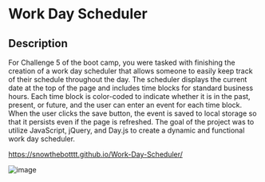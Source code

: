 # Work Day Scheduler

## Description

For Challenge 5 of the boot camp, you were tasked with finishing the creation of a work day scheduler that allows someone to easily keep track of their schedule throughout the day. The scheduler displays the current date at the top of the page and includes time blocks for standard business hours. Each time block is color-coded to indicate whether it is in the past, present, or future, and the user can enter an event for each time block. When the user clicks the save button, the event is saved to local storage so that it persists even if the page is refreshed. The goal of the project was to utilize JavaScript, jQuery, and Day.js to create a dynamic and functional work day scheduler.

https://snowthebotttt.github.io/Work-Day-Scheduler/

![image](https://user-images.githubusercontent.com/49454716/222360119-6ee566c2-2325-4c2e-b5e7-8942dc89f7c3.png)
